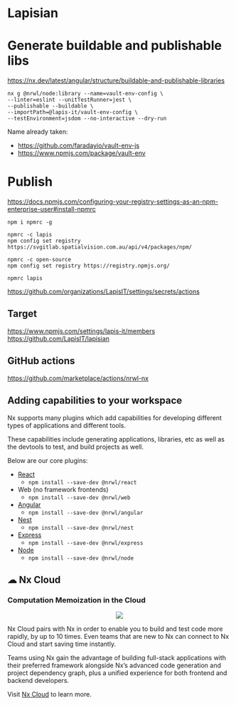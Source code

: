 # Lapisian

# Generate buildable and publishable libs
https://nx.dev/latest/angular/structure/buildable-and-publishable-libraries
```
nx g @nrwl/node:library --name=vault-env-config \
--linter=eslint --unitTestRunner=jest \
--publishable --buildable \
--importPath=@lapis-it/vault-env-config \
--testEnvironment=jsdom --no-interactive --dry-run

```
Name already taken:
* https://github.com/faradayio/vault-env-js
* https://www.npmjs.com/package/vault-env

# Publish
https://docs.npmjs.com/configuring-your-registry-settings-as-an-npm-enterprise-user#install-npmrc
```
npm i npmrc -g

npmrc -c lapis
npm config set registry https://svgitlab.spatialvision.com.au/api/v4/packages/npm/

npmrc -c open-source
npm config set registry https://registry.npmjs.org/

npmrc lapis
```
https://github.com/organizations/LapisIT/settings/secrets/actions



## Target
https://www.npmjs.com/settings/lapis-it/members
https://github.com/LapisIT/lapisian


## GitHub actions
https://github.com/marketplace/actions/nrwl-nx


## Adding capabilities to your workspace

Nx supports many plugins which add capabilities for developing different types of applications and different tools.

These capabilities include generating applications, libraries, etc as well as the devtools to test, and build projects as well.

Below are our core plugins:

- [React](https://reactjs.org)
  - `npm install --save-dev @nrwl/react`
- Web (no framework frontends)
  - `npm install --save-dev @nrwl/web`
- [Angular](https://angular.io)
  - `npm install --save-dev @nrwl/angular`
- [Nest](https://nestjs.com)
  - `npm install --save-dev @nrwl/nest`
- [Express](https://expressjs.com)
  - `npm install --save-dev @nrwl/express`
- [Node](https://nodejs.org)
  - `npm install --save-dev @nrwl/node`

## ☁ Nx Cloud

### Computation Memoization in the Cloud

<p style="text-align: center;"><img src="https://raw.githubusercontent.com/nrwl/nx/master/images/nx-cloud-card.png"></p>

Nx Cloud pairs with Nx in order to enable you to build and test code more rapidly, by up to 10 times. Even teams that are new to Nx can connect to Nx Cloud and start saving time instantly.

Teams using Nx gain the advantage of building full-stack applications with their preferred framework alongside Nx’s advanced code generation and project dependency graph, plus a unified experience for both frontend and backend developers.

Visit [Nx Cloud](https://nx.app/) to learn more.
